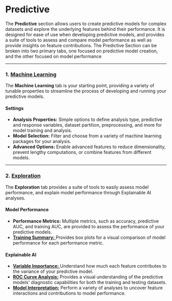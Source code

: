 # Predictive

The **Predictive** section allows users to create predictive models for complex datasets and explore the underlying features behind their performance. It is designed for ease of use when developing predictive models, and provides a suite of tools to assess and compare model performance as well as provide insights on feature contributions. The Predictive Section can be broken into two primary tabs, one focused on predictive model creation, and the other focused on model performance

***

### 1. [Machine Learning](machine-learning.md)

The **Machine Learning** tab is your starting point, providing a variety of tunable properties to streamline the process of developing and running your predictive models.

#### Settings

* **Analysis Properties:** Simple options to define analysis type, predictive and response variables, dataset partition, preprocessing, and more for model training and analysis.
* **Model Selection:** Filter and choose from a variety of machine learning packages for your analysis.
* **Advanced Options:** Enable advanced features to reduce dimensionality, prevent lengthy computations, or combine features from different models.

***

### 2. [Exploration](exploration/)

The **Exploration** tab provides a suite of tools to easily assess model performance, and explain model performance through Explainable AI analyses.

#### Model Performance

* **Performance Metrics:** Multiple metrics, such as accuracy, predictive AUC, and training AUC, are provided to assess the performance of your predictive models.
* [**Training Summary:** ](exploration/training-summary.md)Provides box plots for a visual comparison of model performance for each performance metric.

#### Explainable AI

* [**Variable Importance:** ](exploration/variable-importance.md)Understand how much each feature contributes to the variance of your predictive model.
* [**ROC Curve Analysis:**](exploration/roc-curve-analysis.md) Provides a visual understanding of the predictive models' diagnostic capabilities for both the training and testing datasets.
* [**Model Interpretation:**](exploration/model-interpretation.md) Perform a variety of analyses to uncover feature interactions and contributions to model performance.









